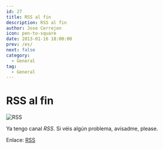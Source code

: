 ```yaml
---
id: 27
title: RSS al fin
description: RSS al fin
author: Jose Cerrejon
icon: pen-to-square
date: 2013-01-16 18:00:00
prev: /es/
next: false
category:
  - General
tag:
  - General
---
```


# RSS al fin

![RSS](/css/images/rss-32.png)

Ya tengo canal *RSS*. Si véis algún problema, avisadme, please.

Enlace: [RSS](/rss.php?lang=es)